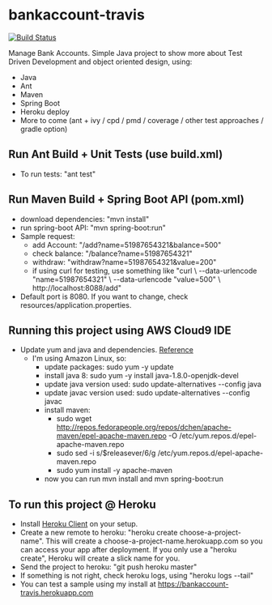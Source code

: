 bankaccount-travis
==================
  
[![Build Status](https://travis-ci.org/dwildt/bankaccount-travis.svg?branch=master)](https://travis-ci.org/dwildt/bankaccount-travis)

Manage Bank Accounts. Simple Java project to show more about Test Driven Development and object oriented design, using:  

* Java
* Ant
* Maven 
* Spring Boot
* Heroku deploy
* More to come (ant + ivy / cpd / pmd / coverage / other test approaches / gradle option)


Run Ant Build + Unit Tests (use build.xml)
------------------------------------------
* To run tests: "ant test"

Run Maven Build + Spring Boot API (pom.xml)
-------------------------------------------
* download dependencies: "mvn install"
* run spring-boot API: "mvn spring-boot:run"
* Sample request:  
  * add Account: "/add?name=51987654321&balance=500"
  * check balance: "/balance?name=51987654321"
  * withdraw: "withdraw?name=51987654321&value=200"
  * if using curl for testing, use something like "curl \ --data-urlencode "name=51987654321" \ --data-urlencode "value=500" \ http://localhost:8088/add"
* Default port is 8080. If you want to change, check resources/application.properties.

Running this project using AWS Cloud9 IDE
-----------------------------------------
* Update yum and java and dependencies. [Reference](https://docs.aws.amazon.com/pt_br/cloud9/latest/user-guide/sample-java.html)
  * I'm using Amazon Linux, so:
    * update packages: sudo yum -y update
    * install java 8: sudo yum -y install java-1.8.0-openjdk-devel
    * update java version used: sudo update-alternatives --config java
    * update javac version used: sudo update-alternatives --config javac
    * install maven: 
      * sudo wget http://repos.fedorapeople.org/repos/dchen/apache-maven/epel-apache-maven.repo -O /etc/yum.repos.d/epel-apache-maven.repo
      * sudo sed -i s/\$releasever/6/g /etc/yum.repos.d/epel-apache-maven.repo
      * sudo yum install -y apache-maven
    * now you can run mvn install and mvn spring-boot:run 


To run this project @ Heroku
----------------------------
* Install [Heroku Client](https://devcenter.heroku.com/articles/heroku-cli) on your setup. 
* Create a new remote to heroku: "heroku create choose-a-project-name". This will create a choose-a-project-name.herokuapp.com so you can access your app after deployment. If you only use a "heroku create", Heroku will create a slick name for you. 
* Send the project to heroku: "git push heroku master" 
* If something is not right, check heroku logs, using "heroku logs --tail"
* You can test a sample using my install at https://bankaccount-travis.herokuapp.com 